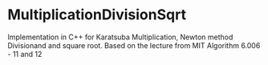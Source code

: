 # MultiplicationDivisionSqrt
Implementation in C++ for Karatsuba Multiplication, Newton method Divisionand and square root. Based on the lecture from MIT Algorithm 6.006 - 11 and 12
